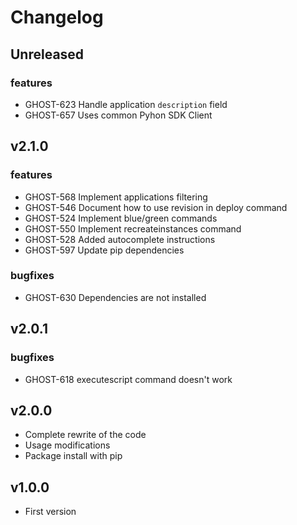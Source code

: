 # Changelog

## Unreleased
### features
* GHOST-623 Handle application `description` field
* GHOST-657 Uses common Pyhon SDK Client

## v2.1.0
### features
* GHOST-568 Implement applications filtering
* GHOST-546 Document how to use revision in deploy command
* GHOST-524 Implement blue/green commands
* GHOST-550 Implement recreateinstances command
* GHOST-528 Added autocomplete instructions
* GHOST-597 Update pip dependencies
### bugfixes
* GHOST-630 Dependencies are not installed

## v2.0.1
### bugfixes
* GHOST-618 executescript command doesn't work

## v2.0.0
* Complete rewrite of the code
* Usage modifications
* Package install with pip

## v1.0.0
* First version
